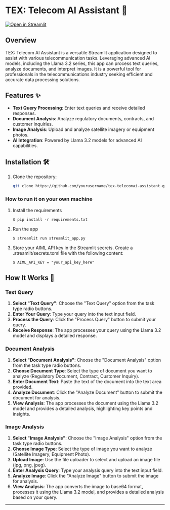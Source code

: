 # TEX: Telecom AI Assistant 📡

[![Open in Streamlit](https://static.streamlit.io/badges/streamlit_badge_black_white.svg)](https://texai-llama.streamlit.app)

## Overview

TEX: Telecom AI Assistant is a versatile Streamlit application designed to assist with various telecommunication tasks. Leveraging advanced AI models, including the Llama 3.2 series, this app can process text queries, analyze documents, and interpret images. It is a powerful tool for professionals in the telecommunications industry seeking efficient and accurate data processing solutions.

## Features ✨

- **Text Query Processing**: Enter text queries and receive detailed responses.
- **Document Analysis**: Analyze regulatory documents, contracts, and customer inquiries.
- **Image Analysis**: Upload and analyze satellite imagery or equipment photos.
- **AI Integration**: Powered by Llama 3.2 models for advanced AI capabilities.

## Installation 🛠️

1. Clone the repository:
   ```sh
   git clone https://github.com/yourusername/tex-telecomai-assistant.git


### How to run it on your own machine

1. Install the requirements

   ```
   $ pip install -r requirements.txt
   ```

2. Run the app

   ```
   $ streamlit run streamlit_app.py
   ```

3. Store your AIML API key in the Streamlit secrets. Create a .streamlit/secrets.toml file with the following content:
   ```
   $ AIML_API_KEY = "your_api_key_here"
   ```
## How It Works 🧠

### Text Query

1. **Select "Text Query"**: Choose the "Text Query" option from the task type radio buttons.
2. **Enter Your Query**: Type your query into the text input field.
3. **Process the Query**: Click the "Process Query" button to submit your query.
4. **Receive Response**: The app processes your query using the Llama 3.2 model and displays a detailed response.

### Document Analysis

1. **Select "Document Analysis"**: Choose the "Document Analysis" option from the task type radio buttons.
2. **Choose Document Type**: Select the type of document you want to analyze (Regulatory Document, Contract, Customer Inquiry).
3. **Enter Document Text**: Paste the text of the document into the text area provided.
4. **Analyze Document**: Click the "Analyze Document" button to submit the document for analysis.
5. **View Analysis**: The app processes the document using the Llama 3.2 model and provides a detailed analysis, highlighting key points and insights.

### Image Analysis

1. **Select "Image Analysis"**: Choose the "Image Analysis" option from the task type radio buttons.
2. **Choose Image Type**: Select the type of image you want to analyze (Satellite Imagery, Equipment Photo).
3. **Upload Image**: Use the file uploader to select and upload an image file (jpg, png, jpeg).
4. **Enter Analysis Query**: Type your analysis query into the text input field.
5. **Analyze Image**: Click the "Analyze Image" button to submit the image for analysis.
6. **View Analysis**: The app converts the image to base64 format, processes it using the Llama 3.2 model, and provides a detailed analysis based on your query.

---



